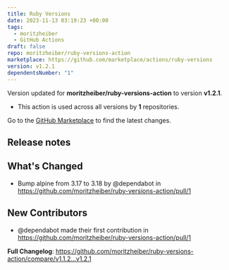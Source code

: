 ```yaml
---
title: Ruby Versions
date: 2023-11-13 03:19:23 +00:00
tags:
  - moritzheiber
  - GitHub Actions
draft: false
repo: moritzheiber/ruby-versions-action
marketplace: https://github.com/marketplace/actions/ruby-versions
version: v1.2.1
dependentsNumber: "1"
---
```



Version updated for **moritzheiber/ruby-versions-action** to version **v1.2.1**.
- This action is used across all versions by **1** repositories.

Go to the [GitHub Marketplace](https://github.com/marketplace/actions/ruby-versions) to find the latest changes.

## Release notes

## What's Changed
* Bump alpine from 3.17 to 3.18 by @dependabot in https://github.com/moritzheiber/ruby-versions-action/pull/1

## New Contributors
* @dependabot made their first contribution in https://github.com/moritzheiber/ruby-versions-action/pull/1

**Full Changelog**: https://github.com/moritzheiber/ruby-versions-action/compare/v1.1.2...v1.2.1
